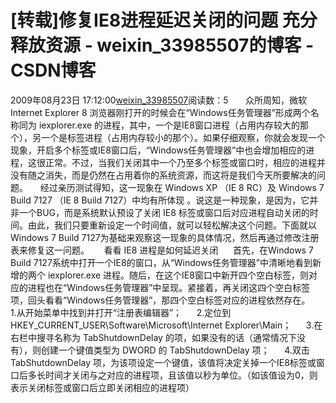 # [转载]修复IE8进程延迟关闭的问题 充分释放资源 - weixin_33985507的博客 - CSDN博客
2009年08月23日 17:12:00[weixin_33985507](https://me.csdn.net/weixin_33985507)阅读数：5
      众所周知，微软 Internet Explorer 8 浏览器刚打开的时候会在“Windows任务管理器”形成两个名称同为 iexplorer.exe 的进程，其中，一个是IE8窗口进程（占用内存较大的那个），另一个是标签进程（占用内存较小的那个）。如果仔细观察，你就会发现一个现象，开启多个标签或IE8窗口后，“Windows任务管理器”中也会增加相应的进程，这很正常。不过，当我们关闭其中一个乃至多个标签或窗口时，相应的进程并没有随之消失，而是仍然在占用着你的系统资源，而这将是我们今天所要解决的问题。
    经过亲历测试得知，这一现象在 Windows XP （IE 8 RC）及 Windows 7 Build 7127 （IE 8 Build 7127）中均有所体现 。说这是一种现象，是因为，它并非一个BUG，而是系统默认预设了关闭 IE8 标签或窗口后对应进程自动关闭的时间。由此，我们只要重新设定一个时间值，就可以轻松解决这个问题。下面就以Windows 7 Build 7127为基础来观察这一现象的具体情况，然后再通过修改注册表来修复这一问题。 
     看看 IE8 进程是如何延迟关闭 
     首先，在Windows 7 Build 7127系统中打开一个IE8的窗口，从“Windows任务管理器”中清晰地看到新增的两个 iexplorer.exe 进程。随后，在这个IE8窗口中新开四个空白标签，则对应的进程也在“Windows任务管理器”中呈现。紧接着，再关闭这四个空白标签项，回头看看“Windows任务管理器”，那四个空白标签对应的进程依然存在。 
     1.从开始菜单中找到并打开“注册表编辑器”；
     2.定位到 HKEY_CURRENT_USER\Software\Microsoft\Internet Explorer\Main；
     3.在右栏中搜寻名称为 TabShutdownDelay 的项，如果没有的话（通常情况下没有），则创建一个键值类型为 DWORD 的 TabShutdownDelay 项；
     4.双击 TabShutdownDelay 项，为该项设定一个键值，该值将决定关掉一个IE8标签或窗口后多长时间才关闭与之对应的进程项，且该值以秒为单位。（如该值设为0，则表示关闭标签或窗口后立即关闭相应的进程项）
